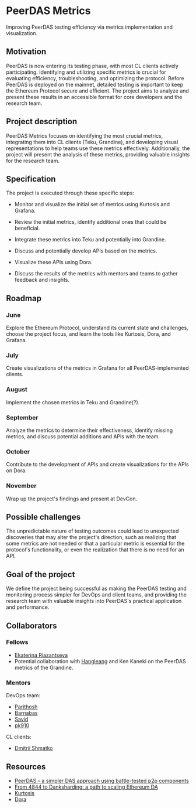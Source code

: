 # PeerDAS Metrics

Improving PeerDAS testing efficiency via metrics implementation and visualization. 

## Motivation

PeerDAS is now entering its testing phase, with most CL clients actively participating. Identifying and utilizing specific metrics is crucial for evaluating efficiency, troubleshooting, and optimizing the protocol. Before PeerDAS is deployed on the mainnet, detailed testing is important to keep the Ethereum Protocol secure and efficient. The project aims to analyze and present these results in an accessible format for core developers and the research team.

## Project description

PeerDAS Metrics focuses on identifying the most crucial metrics, integrating them into CL clients (Teku, Grandine), and developing visual representations to help teams use these metrics effectively. Additionally, the project will present the analysis of these metrics, providing valuable insights for the research team.

## Specification

The project is executed through these specific steps:

- Monitor and visualize the initial set of metrics using Kurtosis and Grafana.

- Review the initial metrics, identify additional ones that could be beneficial.
- Integrate these metrics into Teku and potentially into Grandine.
- Discuss and potentially develop APIs based on the metrics.
- Visualize these APIs using Dora.
- Discuss the results of the metrics with mentors and teams to gather feedback and insights.

## Roadmap

### **June**

Explore the Ethereum Protocol, understand its current state and challenges, choose the project focus, and learn the tools like Kurtosis, Dora, and Grafana.

### **July**

Create visualizations of the metrics in Grafana for all PeerDAS-implemented clients.

### **August**

Implement the chosen metrics in Teku and Grandine(?).

### **September**

Analyze the metrics to determine their effectiveness, identify missing metrics, and discuss potential additions and APIs with the team.

### **October**

Contribute to the development of APIs and create visualizations for the APIs on Dora.

### **November**

Wrap up the project's findings and present at DevCon.

## Possible challenges

The unpredictable nature of testing outcomes could lead to unexpected discoveries that may alter the project's direction, such as realizing that some metrics are not needed or that a particular metric is essential for the protocol's functionality, or even the realization that there is no need for an API.

## Goal of the project
We define the project being successful as making the PeerDAS testing and monitoring process simpler for DevOps and client teams, and providing the research team with valuable insights into PeerDAS's practical application and performance.

## Collaborators

### Fellows 
- [Ekaterina Riazantseva]( https://github.com/KatyaRyazantseva)
- Potential collaboration with [Hangleang](https://github.com/hangleang) and Ken Kaneki on the PeerDAS metrics of the Grandine. 

### Mentors
DevOps team:
- [Parithosh](https://github.com/parithosh)
- [Barnabas](https://github.com/barnabasbusa)
- [Savid](https://github.com/Savid)
- [pk910](https://github.com/pk910)

CL clients:
- [Dmitrii Shmatko](https://github.com/zilm13)

## Resources
- [PeerDAS – a simpler DAS approach using battle-tested p2p components](https://ethresear.ch/t/peerdas-a-simpler-das-approach-using-battle-tested-p2p-components/16541)
- [From 4844 to Danksharding: a path to scaling Ethereum DA](https://ethresear.ch/t/from-4844-to-danksharding-a-path-to-scaling-ethereum-da/18046)
- [Kurtosis](https://docs.kurtosis.com/)
- [Dora](https://github.com/ethpandaops/dora)
